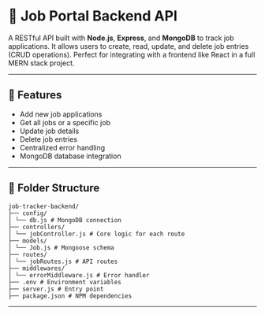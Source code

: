 # 🧠 Job Portal Backend API

A RESTful API built with **Node.js**, **Express**, and **MongoDB** to track job applications. It allows users to create, read, update, and delete job entries (CRUD operations). Perfect for integrating with a frontend like React in a full MERN stack project.

---

## 🚀 Features

- Add new job applications
- Get all jobs or a specific job
- Update job details
- Delete job entries
- Centralized error handling
- MongoDB database integration

---

## 📁 Folder Structure

```
job-tracker-backend/
├── config/
│ └── db.js # MongoDB connection
├── controllers/
│ └── jobController.js # Core logic for each route
├── models/
│ └── Job.js # Mongoose schema
├── routes/
│ └── jobRoutes.js # API routes
├── middlewares/
│ └── errorMiddleware.js # Error handler
├── .env # Environment variables
├── server.js # Entry point
├── package.json # NPM dependencies
```
---





